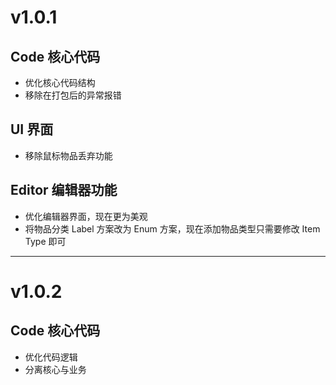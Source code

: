 # v1.0.1

## Code 核心代码

* 优化核心代码结构
* 移除在打包后的异常报错

## UI 界面

* 移除鼠标物品丢弃功能

## Editor 编辑器功能

* 优化编辑器界面，现在更为美观
* 将物品分类 Label 方案改为 Enum 方案，现在添加物品类型只需要修改 Item Type 即可

---

# v1.0.2

## Code 核心代码

* 优化代码逻辑
* 分离核心与业务
